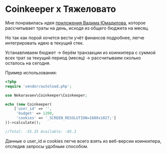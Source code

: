 # Coinkeeper x Тяжеловато

Мне понравилась идея [приложения Вадима Юмадилова](https://www.fuckgrechka.ru/tzlvt/), которое рассчитывает траты на день, исходя из общего бюджета на месяц.

Но так как порой хочется вести учёт финансов подробнее, легче интегрировать идею в текущий стек.

Устанавливаем бюджет -> берём транзакции из коинкипера с суммой всех трат за текущий период (месяц) -> рассчитываем сколько осталось на сегодня.


Пример использования:

```php
<?php
require 'vendor/autoload.php';

use Nekaravaev\Coinkeeper\Coinkeeper;

echo (new Coinkeeper(
    ['user_id' => '',
     'budget' => 1200,
     'cookies' => '_SCREEN_RESOLUTION=1680x1027;']
))->calculate();

//Total: -55.35 Available: -85.3
```

Данные о user_id и cookies легче всего взять из веб-версии коинкипера, отследив запросы удобным способом.

